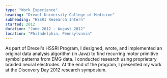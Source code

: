 ```yaml
---
type: "Work Experience"
heading: "Drexel University College of Medicine"
subheading: "HSSRI Research Intern"
started: 2012
duration: "June 2012 - August 2012"
location: "Philadelphia, Pennsylvania"
---
```


As part of Drexel's HSSRI Program, I designed, wrote, and implemented an original data analysis algorithm (in Java) to find recurring motor primitive symbol patterns from EMG data. I conducted research using proprietary braided neural electrodes. At the end of the program, I presented my work at the Discovery Day 2012 research symposium.